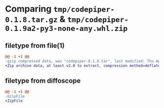 # Comparing `tmp/codepiper-0.1.8.tar.gz` & `tmp/codepiper-0.1.9a2-py3-none-any.whl.zip`

## filetype from file(1)

```diff
@@ -1 +1 @@
-gzip compressed data, was "codepiper-0.1.8.tar", last modified: Thu Apr 21 16:33:05 2022, max compression
+Zip archive data, at least v2.0 to extract, compression method=deflate
```

## filetype from diffoscope

```diff
@@ -1 +1 @@
-GzipFile
+ZipFile
```

